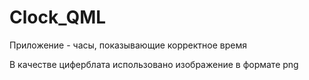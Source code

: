 # Clock_QML

Приложение - часы, показывающие корректное время

В качестве циферблата использовано изображение в формате png